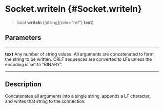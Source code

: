 Socket.writeln {#Socket.writeln}
==============

> bool **writeln** ([string]{role="ref"} **text**)

Parameters
----------

  ---------- ------------------------------------------------------------------
  **text**   Any number of string values. All arguments are concatenated to
             form the string to be written. CRLF sequences are converted to LFs
             unless the encoding is set to \"BINARY\".
  ---------- ------------------------------------------------------------------

Description
-----------

Concatenates all arguments into a single string, appends a LF character,
and writes that string to the connection.
